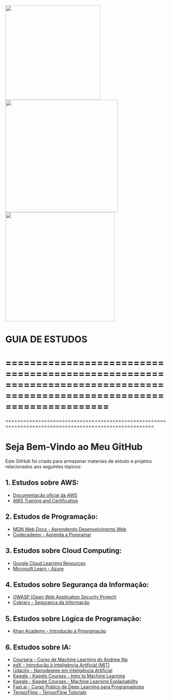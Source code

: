 <img src="https://blog.foxmanager.com.br/wp-content/uploads/2020/06/importancia-tecnologia-da-informacao-na-empresa.jpg" width="295"> <img src="https://hermes.dio.me/articles/cover/02618902-198a-4d8e-8d9b-5e2d33cb95e6.jpg" width="350">
<img src="https://blog.bighouseweb.com.br/wp-content/uploads/2022/01/Linguagens-de-programacao-1140x660.jpg" width="340">

# GUIA DE ESTUDOS

=========================================================================================================================
=========================================================================================================================
========================================================================================================

# Seja Bem-Vindo ao Meu GitHub

Este GitHub foi criado para armazenar materiais de estudo e projetos relacionados aos seguintes tópicos:

## 1. Estudos sobre AWS:
   - [Documentação oficial da AWS](https://docs.aws.amazon.com/)
   - [AWS Training and Certification](https://www.aws.training/)

## 2. Estudos de Programação:
   - [MDN Web Docs - Aprendendo Desenvolvimento Web](https://developer.mozilla.org/pt-BR/docs/Learn)
   - [Codecademy - Aprenda a Programar](https://www.codecademy.com/)

## 3. Estudos sobre Cloud Computing:
   - [Google Cloud Learning Resources](https://cloud.google.com/docs/learn)
   - [Microsoft Learn - Azure](https://docs.microsoft.com/en-us/learn/azure/)

## 4. Estudos sobre Segurança da Informação:
   - [OWASP (Open Web Application Security Project)](https://owasp.org/)
   - [Cybrary - Segurança da Informação](https://www.cybrary.it/)

## 5. Estudos sobre Lógica de Programação:
   - [Khan Academy - Introdução à Programação](https://www.khanacademy.org/computing/computer-programming)

## 6. Estudos sobre IA:
   - [Coursera - Curso de Machine Learning do Andrew Ng](https://www.coursera.org/learn/machine-learning)
   - [edX - Introdução à Inteligência Artificial (MIT)](https://www.edx.org/professional-certificate/introduction-to-artificial-intelligence)
   - [Udacity - Nanodegree em Inteligência Artificial](https://www.udacity.com/course/ai-artificial-intelligence-nanodegree--nd898)
   - [Kaggle - Kaggle Courses - Intro to Machine Learning](https://www.kaggle.com/learn/intro-to-machine-learning)
   - [Kaggle - Kaggle Courses - Machine Learning Explainability](https://www.kaggle.com/learn/machine-learning-explainability)
   - [Fast.ai - Curso Prático de Deep Learning para Programadores](https://course.fast.ai/)
   - [TensorFlow - TensorFlow Tutorials](https://www.tensorflow.org/tutorials)
